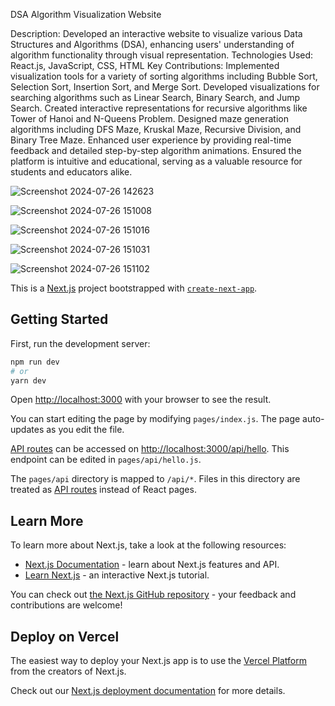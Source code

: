 DSA Algorithm Visualization Website


Description: Developed an interactive website to visualize various Data Structures and Algorithms (DSA), enhancing users' understanding of algorithm functionality through visual representation.
Technologies Used: React.js, JavaScript, CSS, HTML
Key Contributions:
Implemented visualization tools for a variety of sorting algorithms including Bubble Sort, Selection Sort, Insertion Sort, and Merge Sort.
Developed visualizations for searching algorithms such as Linear Search, Binary Search, and Jump Search.
Created interactive representations for recursive algorithms like Tower of Hanoi and N-Queens Problem.
Designed maze generation algorithms including DFS Maze, Kruskal Maze, Recursive Division, and Binary Tree Maze.
Enhanced user experience by providing real-time feedback and detailed step-by-step algorithm animations.
Ensured the platform is intuitive and educational, serving as a valuable resource for students and educators alike.

![Screenshot 2024-07-26 142623](https://github.com/user-attachments/assets/d1e4ad9f-6fef-429a-ac96-581a93f76096)



![Screenshot 2024-07-26 151008](https://github.com/user-attachments/assets/00a0b207-5945-429f-ac28-0517f98144d4)

![Screenshot 2024-07-26 151016](https://github.com/user-attachments/assets/73fcc9ec-40cc-4305-bbf6-91970cff36b8)


![Screenshot 2024-07-26 151031](https://github.com/user-attachments/assets/461ecb84-4203-49dd-b647-28af90f14a5d)

![Screenshot 2024-07-26 151102](https://github.com/user-attachments/assets/627aa066-681c-4000-85c9-cea0457a7ef8)








This is a [Next.js](https://nextjs.org/) project bootstrapped with [`create-next-app`](https://github.com/vercel/next.js/tree/canary/packages/create-next-app).

## Getting Started

First, run the development server:

```bash
npm run dev
# or
yarn dev
```

Open [http://localhost:3000](http://localhost:3000) with your browser to see the result.

You can start editing the page by modifying `pages/index.js`. The page auto-updates as you edit the file.

[API routes](https://nextjs.org/docs/api-routes/introduction) can be accessed on [http://localhost:3000/api/hello](http://localhost:3000/api/hello). This endpoint can be edited in `pages/api/hello.js`.

The `pages/api` directory is mapped to `/api/*`. Files in this directory are treated as [API routes](https://nextjs.org/docs/api-routes/introduction) instead of React pages.

## Learn More

To learn more about Next.js, take a look at the following resources:

- [Next.js Documentation](https://nextjs.org/docs) - learn about Next.js features and API.
- [Learn Next.js](https://nextjs.org/learn) - an interactive Next.js tutorial.

You can check out [the Next.js GitHub repository](https://github.com/vercel/next.js/) - your feedback and contributions are welcome!

## Deploy on Vercel

The easiest way to deploy your Next.js app is to use the [Vercel Platform](https://vercel.com/new?utm_medium=default-template&filter=next.js&utm_source=create-next-app&utm_campaign=create-next-app-readme) from the creators of Next.js.

Check out our [Next.js deployment documentation](https://nextjs.org/docs/deployment) for more details.
